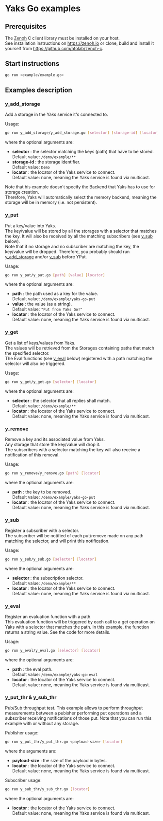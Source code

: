 # Yaks Go examples

## Prerequisites

   The [Zenoh](https://zenoh.io) C client library must be installed on your host.  
   See installation instructions on https://zenoh.io or clone, build and install it yourself from https://github.com/atolab/zenoh-c.

## Start instructions
   
   ```bash
   go run <example/example.go>
   ```

## Examples description

### y_add_storage

   Add a storage in the Yaks service it's connected to.

   Usage:
   ```bash
   go run y_add_storage/y_add_storage.go [selector] [storage-id] [locator]
   ```
   where the optional arguments are:
   - **selector** :  the selector matching the keys (path) that have to be stored.  
                     Default value: `/demo/example/**`
   - **storage-id** : the storage identifier.  
                      Default value: `Demo` 
   - **locator** : the locator of the Yaks service to connect.  
                   Default value: none, meaning the Yaks service is found via multicast.

   Note that his example doesn't specify the Backend that Yaks has to use for storage creation.  
   Therefore, Yaks will automatically select the memory backend, meaning the storage will be in memory
   (i.e. not persistent).

### y_put

   Put a key/value into Yaks.  
   The key/value will be stored by all the storages with a selector that matches the key.
   It will also be received by all the matching subscribers (see [y_sub](#y_sub) below).  
   Note that if no storage and no subscriber are matching the key, the key/value will be dropped.
   Therefore, you probably should run [y_add_storage](#y_add_storage) and/or [y_sub](#y_sub) before YPut.

   Usage:
   ```bash
   go run y_put/y_put.go [path] [value] [locator]
   ```
   where the optional arguments are:
   - **path** : the path used as a key for the value.  
                Default value: `/demo/example/yaks-go-put` 
   - **value** : the value (as a string).  
                Default value: `"Put from Yaks Go!"` 
   - **locator** : the locator of the Yaks service to connect.  
                   Default value: none, meaning the Yaks service is found via multicast.

### y_get

   Get a list of keys/values from Yaks.  
   The values will be retrieved from the Storages containing paths that match the specified selector.  
   The Eval functions (see [y_eval](#y_eval) below) registered with a path matching the selector
   will also be triggered.

   Usage:
   ```bash
   go run y_get/y_get.go [selector] [locator]
   ```
   where the optional arguments are:
   - **selector** : the selector that all replies shall match.  
                    Default value: `/demo/example/**` 
   - **locator** : the locator of the Yaks service to connect.  
                   Default value: none, meaning the Yaks service is found via multicast.

### y_remove

   Remove a key and its associated value from Yaks.  
   Any storage that store the key/value will drop it.  
   The subscribers with a selector matching the key will also receive a notification of this removal.

   Usage:
   ```bash
   go run y_remove/y_remove.go [path] [locator]
   ```
   where the optional arguments are:
   - **path** : the key to be removed.  
                Default value: `/demo/example/yaks-go-put` 
   - **locator** : the locator of the Yaks service to connect.  
                   Default value: none, meaning the Yaks service is found via multicast.

### y_sub

   Register a subscriber with a selector.  
   The subscriber will be notified of each put/remove made on any path matching the selector,
   and will print this notification.

   Usage:
   ```bash
   go run y_sub/y_sub.go [selector] [locator]
   ```
   where the optional arguments are:
   - **selector** : the subscription selector.  
                    Default value: `/demo/example/**` 
   - **locator** : the locator of the Yaks service to connect.  
                   Default value: none, meaning the Yaks service is found via multicast.

### y_eval

   Register an evaluation function with a path.  
   This evaluation function will be triggered by each call to a get operation on Yaks 
   with a selector that matches the path. In this example, the function returns a string value.
   See the code for more details.

   Usage:
   ```bash
   go run y_eval/y_eval.go [selector] [locator]
   ```
   where the optional arguments are:
   - **path** : the eval path.  
                Default value: `/demo/example/yaks-go-eval` 
   - **locator** : the locator of the Yaks service to connect.  
                   Default value: none, meaning the Yaks service is found via multicast.

### y_put_thr & y_sub_thr

   Pub/Sub throughput test.
   This example allows to perform throughput measurements between a pubisher performing
   put operations and a subscriber receiving notifications of those put.
   Note that you can run this example with or without any storage.

   Publisher usage:
   ```bash
   go run y_put_thr/y_put_thr.go <payload-size> [locator]
   ```
   where the arguments are:
   - **payload-size** : the size of the payload in bytes.  
   - **locator** : the locator of the Yaks service to connect.  
                   Default value: none, meaning the Yaks service is found via multicast.

   Subscriber usage:
   ```bash
   go run y_sub_thr/y_sub_thr.go [locator]
   ```
   where the optional arguments are:
   - **locator** : the locator of the Yaks service to connect.  
                   Default value: none, meaning the Yaks service is found via multicast.
